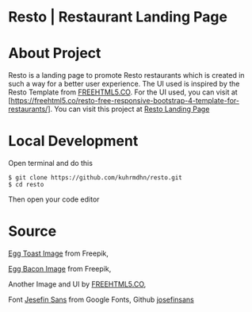 # Resto | Restaurant Landing Page

# About Project
Resto is a landing page to promote Resto restaurants which is created in such a way for a better user experience. The UI used is inspired by the Resto Template from [FREEHTML5.CO](https://freehtml5.co/). For the UI used, you can visit at [https://freehtml5.co/resto-free-responsive-bootstrap-4-template-for-restaurants/]. You can visit this project at [Resto Landing Page](https://resto-pages.vercel.app/)

# Local Development
Open terminal and do this
```
$ git clone https://github.com/kuhrmdhn/resto.git
$ cd resto
```
Then open your code editor

# Source
[Egg Toast Image](https://www.freepik.com/free-photo/sandwich-with-egg-served-with-lettuce_7608193.htm#page=2&query=breakfast%20food&position=3&from_view=search&track=ais) from Freepik,

[Egg Bacon Image](https://www.freepik.com/free-photo/english-breakfast-toast-egg-bacon-vegetables-rustic-style-wooden-table_7681555.htm#page=2&query=breakfast%20food&position=12&from_view=search&track=ais#position=12&page=2&query=breakfast%20food) from Freepik,

Another Image and UI by [FREEHTML5.CO](https://freehtml5.co/resto-free-responsive-bootstrap-4-template-for-restaurants/),

Font [Jesefin Sans](https://fonts.google.com/specimen/Josefin+Sans?query=josefin) from Google Fonts, Github [josefinsans](https://github.com/googlefonts/josefinsans)
